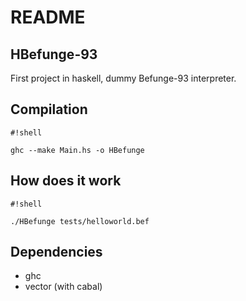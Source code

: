 # README #

## HBefunge-93 ##
First project in haskell, dummy Befunge-93 interpreter.

## Compilation ##

```
#!shell

ghc --make Main.hs -o HBefunge
```

## How does it work ##
```
#!shell

./HBefunge tests/helloworld.bef
```

## Dependencies ##
* ghc
* vector (with cabal)